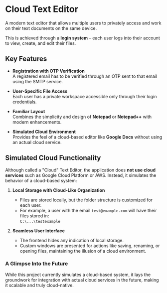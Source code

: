 # Cloud Text Editor  

A modern text editor that allows multiple users to privately access and work on their text documents on the same device.  

This is achieved through a **login system** – each user logs into their account to view, create, and edit their files.  

## Key Features  
- **Registration with OTP Verification**  
  A registered email has to be verified through an OTP sent to that email using the SMTP service.
  
- **User-Specific File Access**  
  Each user has a private workspace accessible only through their login credentials. 

- **Familiar Layout**  
  Combines the simplicity and design of **Notepad** or **Notepad++** with modern enhancements.  

- **Simulated Cloud Environment**  
  Provides the feel of a cloud-based editor like **Google Docs** without using an actual cloud service.  

## Simulated Cloud Functionality  
Although called a "Cloud" Text Editor, the application does **not use cloud services** such as Google Cloud Platform or AWS. Instead, it simulates the behavior of a cloud-based system:  

1. **Local Storage with Cloud-Like Organization**  
   - Files are stored locally, but the folder structure is customized for each user.  
   - For example, a user with the email `test@example.com` will have their files stored in:  
     `C:\...\testexample`  

2. **Seamless User Interface**  
   - The frontend hides any indication of local storage.  
   - Custom windows are presented for actions like saving, renaming, or opening files, maintaining the illusion of a cloud environment.  

### A Glimpse Into the Future  
While this project currently simulates a cloud-based system, it lays the groundwork for integration with actual cloud services in the future, making it scalable and truly cloud-native.  
